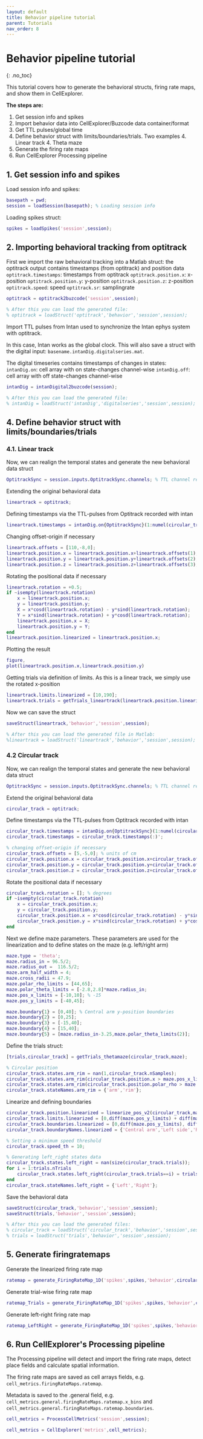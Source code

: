 ```yaml
---
layout: default
title: Behavior pipeline tutorial
parent: Tutorials
nav_order: 8
---
```

# Behavior pipeline tutorial
{: .no_toc}

This tutorial covers how to generate the behavioral structs, firing rate maps, and show them in CellExplorer.

__The steps are:__
1. Get session info and spikes 
2. Import behavior data into CellExplorer/Buzcode data container/format
3. Get TTL pulses/global time
4. Define behavior struct with limits/boundaries/trials. Two examples
   4. Linear track
   4. Theta maze
5. Generate the firing rate maps
6. Run CellExplorer Processing pipeline

## 1. Get session info and spikes

Load session info and spikes:

```m
basepath = pwd;
session = loadSession(basepath); % Loading session info
```

Loading spikes struct:
```m
spikes = loadSpikes('session',session);
```

## 2. Importing behavioral tracking from optitrack

First we import the raw behavioral tracking into a Matlab struct:
the optitrack output contains timestamps (from optitrack) and position data 
`optitrack.timestamps`:      timestamps from optitrack
`optitrack.position.x`:      x-position
`optitrack.position.y`:      y-position
`optitrack.position.z`:      z-position
`optitrack.speed`:           speed
`optitrack.sr`:             samplingrate

```m
optitrack = optitrack2buzcode('session',session);

% After this you can load the generated file:
% optitrack = loadStruct('optitrack','behavior','session',session);
```

Import TTL pulses from Intan used to synchronize the Intan ephys system with optitrack. 

In this case, Intan works as the global clock. This will also save a struct with the digital input: `basename.intanDig.digitalseries.mat`.

The digital timeseries contains timestamps of changes in states:
`intanDig.on`:      cell array with on state-changes channel-wise
`intanDig.off`:     cell array with off state-changes channel-wise

```m
intanDig = intanDigital2buzcode(session);

% After this you can load the generated file:
% intanDig = loadStruct('intanDig','digitalseries','session',session);
```

## 4. Define behavior struct with limits/boundaries/trials 

### 4.1. Linear track

Now, we can realign the temporal states and generate the new behavioral data struct 
```m
OptitrackSync = session.inputs.OptitrackSync.channels; % TTL channel recorded by intan
```
Extending the original behavioral data
```m
lineartrack = optitrack;
```
Defining timestamps via the TTL-pulses from Optitrack recorded with intan
```m
lineartrack.timestamps = intanDig.on{OptitrackSync}(1:numel(circular_track.timestamps));
```

Changing offset-origin if necessary
```m
lineartrack.offsets = [110,-8,0]; 
lineartrack.position.x = lineartrack.position.x+lineartrack.offsets(1);
lineartrack.position.y = lineartrack.position.y+lineartrack.offsets(2);
lineartrack.position.z = lineartrack.position.z+lineartrack.offsets(3);
```

Rotating the positional data if necessary
```m
lineartrack.rotation = +0.5; 
if ~isempty(lineartrack.rotation)
    x = lineartrack.position.x;
    y = lineartrack.position.y;
    X = x*cosd(lineartrack.rotation) - y*sind(lineartrack.rotation);
    Y = x*sind(lineartrack.rotation) + y*cosd(lineartrack.rotation);
    lineartrack.position.x = X;
    lineartrack.position.y = Y;
end
lineartrack.position.linearized = lineartrack.position.x;
```

Plotting the result
```m
figure, 
plot(lineartrack.position.x,lineartrack.position.y)
```

Getting trials via definition of limits. As this is a linear track, we simply use the rotated x-position
```m
lineartrack.limits.linearized = [10,190];
lineartrack.trials = getTrials_lineartrack(lineartrack.position.linearized,lineartrack.limits.start,lineartrack.limits.end);
```

Now we can save the struct
```m
saveStruct(lineartrack,'behavior','session',session);

% After this you can load the generated file in Matlab:
%lineartrack = loadStruct('lineartrack','behavior','session',session);
```

### 4.2 Circular track

Now, we can realign the temporal states and generate the new behavioral data struct 

```m
OptitrackSync = session.inputs.OptitrackSync.channels; % TTL channel recorded by intan
```

Extend the original behavioral data
```m
circular_track = optitrack;
```

Define timestamps via the TTL-pulses from Optitrack recorded with intan
```m
circular_track.timestamps = intanDig.on{OptitrackSync}(1:numel(circular_track.timestamps));
circular_track.timestamps = circular_track.timestamps(:)';

% changing offset-origin if necessary
circular_track.offsets = [5,-5,0]; % units of cm
circular_track.position.x = circular_track.position.x+circular_track.offsets(1);
circular_track.position.y = circular_track.position.y+circular_track.offsets(2);
circular_track.position.z = circular_track.position.z+circular_track.offsets(3);
```

Rotate the positional data if necessary
```m
circular_track.rotation = []; % degrees
if ~isempty(circular_track.rotation)
    x = circular_track.position.x;
    y = circular_track.position.y;
    circular_track.position.x = x*cosd(circular_track.rotation) - y*sind(circular_track.rotation);
    circular_track.position.y = x*sind(circular_track.rotation) + y*cosd(circular_track.rotation);
end
```

Next we define maze parameters. These parameters are used for the linearization and to define states on the maze (e.g. left/right arm)
```m
maze.type = 'theta';
maze.radius_in = 96.5/2;
maze.radius_out =  116.5/2;
maze.arm_half_width = 4;
maze.cross_radii = 47.9;
maze.polar_rho_limits = [44,65];
maze.polar_theta_limits = [-2.8,2.8]*maze.radius_in;
maze.pos_x_limits = [-10,10]; % -15
maze.pos_y_limits = [-40,45];

maze.boundary{1} = [0,40]; % Central arm y-position boundaries
maze.boundary{2} = [0,25];
maze.boundary{3} = [-15,40]; 
maze.boundary{4} = [15,40];
maze.boundary{5} = [maze.radius_in-3.25,maze.polar_theta_limits(2)];
```

Define the trials struct:
```m
[trials,circular_track] = getTrials_thetamaze(circular_track,maze);

% Circular position
circular_track.states.arm_rim = nan(1,circular_track.nSamples);
circular_track.states.arm_rim(circular_track.position.x > maze.pos_x_limits(1) & circular_track.position.x < maze.pos_x_limits(2) & circular_track.position.y > maze.pos_y_limits(1) & circular_track.position.y < maze.pos_y_limits(2)) = 1;
circular_track.states.arm_rim(circular_track.position.polar_rho > maze.polar_rho_limits(1) & circular_track.position.polar_rho < maze.polar_rho_limits(2) & circular_track.position.polar_theta > maze.polar_theta_limits(1) & circular_track.position.polar_theta < maze.polar_theta_limits(2)) = 2;
circular_track.stateNames.arm_rim = {'arm','rim'};
```

Linearize and defining boundaries
```m
circular_track.position.linearized = linearize_pos_v2(circular_track,maze);
circular_track.limits.linearized = [0,diff(maze.pos_y_limits) + diff(maze.polar_theta_limits)-5];
circular_track.boundaries.linearized = [0,diff(maze.pos_y_limits), diff(maze.pos_y_limits)+ abs(maze.polar_theta_limits(1))-5];
circular_track.boundaryNames.linearized = {'Central arm','Left side','Right side'};

% Setting a minimum speed threshold
circular_track.speed_th = 10;

% Generating left_right states data
circular_track.states.left_right = nan(size(circular_track.trials));
for i = 1:trials.nTrials
    circular_track.states.left_right(circular_track.trials==i) = trials.states.left_right(i);
end
circular_track.stateNames.left_right = {'Left','Right'};
```

Save the behavioral data
```m
saveStruct(circular_track,'behavior','session',session);
saveStruct(trials,'behavior','session',session);

% After this you can load the generated files:
% circular_track = loadStruct('circular_track','behavior','session',session);
% trials = loadStruct('trials','behavior','session',session);
```

## 5. Generate firingratemaps

Generate the linearized firing rate map
```m
ratemap = generate_FiringRateMap_1D('spikes',spikes,'behavior',circular_track,'session',session,'x_label','Theta maze position (cm)');
```

Generate trial-wise firing rate map
```m
ratemap_Trials = generate_FiringRateMap_1D('spikes',spikes,'behavior',circular_track,'states',circular_track.trials,'dataName','ratemap_Trials','session',session,'x_label','Theta maze position (cm)');
```

Generate left-right firing rate map
```m
ratemap_LeftRight = generate_FiringRateMap_1D('spikes',spikes,'behavior',circular_track,'states',circular_track.states.left_right,'stateNames',circular_track.stateNames.left_right,'dataName','ratemap_LeftRight','session',session,'x_label','Theta maze position (cm)');
```

## 6. Run CellExplorer's Processing pipeline

The Processing pipeline will detect and import the firing rate maps, detect place fields and calculate spatial information.

The firing rate maps are saved as cell arrays fields, e.g. `cell_metrics.firingRateMaps.ratemap`.

Metadata is saved to the .general field, e.g. 
`cell_metrics.general.firingRateMaps.ratemap.x_bins` and `cell_metrics.general.firingRateMaps.ratemap.boundaries`.

```m
cell_metrics = ProcessCellMetrics('session',session);

cell_metrics = CellExplorer('metrics',cell_metrics);
```
